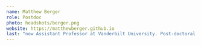 ```yaml
---
name: Matthew Berger
role: Postdoc
photo: headshots/berger.png
website: https://matthewberger.github.io
last: "now Assistant Professor at Vanderbilt University. Post-doctoral scholar at UA"
---
```

